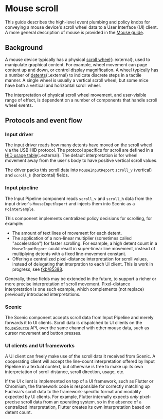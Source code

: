 # Mouse scroll

This guide describes the high-level event plumbing and policy knobs for
conveying a mouse device's scroll wheel data to a User Interface (UI) client. A
more general description of mouse is provided in the
[Mouse guide](/docs/concepts/ui/input/mouse.md).

## Background

A mouse device typically has a physical
[scroll wheel](https://en.wikipedia.org/wiki/Scroll_wheel){:.external}, used to manipulate
graphical content. For example, wheel movement can page content up and down, or
control display magnification. A wheel typically has a number of
[detents](https://en.wikipedia.org/wiki/Detent){:.external} to indicate discrete steps in a
tactile manner. A single wheel is usually a vertical scroll wheel, but some mice
have both a vertical and horizontal scroll wheel.

The interpretation of physical scroll wheel movement, and user-visible range of
effect, is dependent on a number of components that handle scroll wheel events.

## Protocols and event flow

### Input driver

The input driver reads how many detents have moved on the scroll wheel via the
USB HID protocol. The protocol specifics for scroll are defined in a
[HID usage table](https://www.usb.org/hid){:.external}. The default interpretation is for
wheel movement away from the user's body to have positive vertical scroll
values.

The driver packs this scroll data into
[`MouseInputReport`](https://fuchsia.dev/reference/fidl/fuchsia.input.report#MouseInputReport)
`scroll_v` (vertical) and `scroll_h` (horizontal) fields.

### Input pipeline

The Input Pipeline component reads `scroll_v` and `scroll_h` data from the input
driver's `MouseInputReport` and injects them into Scenic as a
[`PointerSample`](https://fuchsia.dev/reference/fidl/fuchsia.ui.pointerinjector#PointerSample).

This component implements centralized policy decisions for scrolling, for
example:

*   The amount of text lines of movement for each detent.
*   The application of a non-linear multiplier (sometimes called "acceleration")
    for faster scrolling. For example, a high detent count in a
    `MouseInputReport` could result in super-linear line movement, instead of
    multiplying detents with a fixed line-movement constant.
*   Offering a centralized pixel-distance interpretation for scroll values,
    instead of delegating that interpration to each UI client. This is work in
    progress, see [fxb/85388](https://fxbug.dev/85388).

Generally, these fields may be extended in the future, to support a richer or
more precise interpretation of scroll movement. Pixel-distance interpretation is
one such example, which complements (not replace) previously introduced
interpretations.

### Scenic

The Scenic component accepts scroll data from Input Pipeline and merely forwards
it to UI clients. Scroll data is dispatched to UI clients on the
[`MouseSource`](https://fuchsia.dev/reference/fidl/fuchsia.ui.pointer#MouseSource)
API, over the same channel with other mouse data, such as cursor movement and
button presses.

### UI clients and UI frameworks

A UI client can freely make use of the scroll data it received from Scenic. A
cooperating client will accept the line-count interpretation offered by Input
Pipeline in a textual context, but otherwise is free to make up its own
interpretation of scroll distance, scroll direction, usage, etc.

If the UI client is implemented on top of a UI framework, such as Flutter or
Chromium, the framework code is responsible for correctly matching up Fuchsia's
scroll data to the framework-specific format and modality expected by UI
clients. For example, Flutter internally expects *only* pixel-precise scroll
data from an operating system, so in the absence of a centralized
interpretation, Flutter creates its own interpretation based on detent count.
